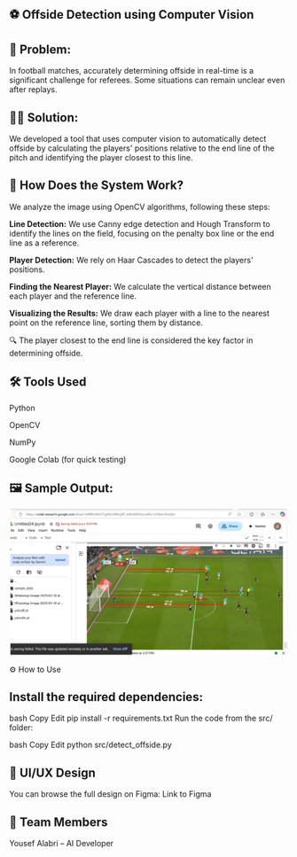 ## ⚽ Offside Detection using Computer Vision
## 🎯 Problem:

In football matches, accurately determining offside in real-time is a significant challenge for referees. Some situations can remain unclear even after replays.

## 👨‍💻 Solution:

We developed a tool that uses computer vision to automatically detect offside by calculating the players' positions relative to the end line of the pitch and identifying the player closest to this line.

## 🧠 How Does the System Work?
We analyze the image using OpenCV algorithms, following these steps:

**Line Detection:** We use Canny edge detection and Hough Transform to identify the lines on the field, focusing on the penalty box line or the end line as a reference.

**Player Detection:** We rely on Haar Cascades to detect the players' positions.

**Finding the Nearest Player:** We calculate the vertical distance between each player and the reference line.

**Visualizing the Results:** We draw each player with a line to the nearest point on the reference line, sorting them by distance.

🔍 The player closest to the end line is considered the key factor in determining offside.

## 🛠️ Tools Used

Python

OpenCV

NumPy

Google Colab (for quick testing)

## 🖼️ Sample Output:


<p align="center"> <img src="output-image.png" alt="Sample Output" width="500"/> </p>
⚙️ How to Use


## Install the required dependencies:

bash
Copy
Edit
pip install -r requirements.txt
Run the code from the src/ folder:

bash
Copy
Edit
python src/detect_offside.py


## 🎨 UI/UX Design
You can browse the full design on Figma: Link to Figma

## 🤝 Team Members
Yousef Alabri – AI Developer


